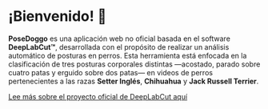 # ¡Bienvenido! 👋

**PoseDoggo** es una aplicación web no oficial basada en el software **DeepLabCut™️**, desarrollada con el propósito de realizar un análisis automático de posturas en perros. Esta herramienta está enfocada en la clasificación de tres posturas corporales distintas —acostado, parado sobre cuatro patas y erguido sobre dos patas— en videos de perros pertenecientes a las razas **Setter Inglés**, **Chihuahua** y **Jack Russell Terrier**.

[Lee más sobre el proyecto oficial de DeepLabCut aquí](https://github.com/DeepLabCut/DeepLabCut)
